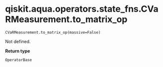 # qiskit.aqua.operators.state\_fns.CVaRMeasurement.to\_matrix\_op

`CVaRMeasurement.to_matrix_op(massive=False)`

Not defined.

**Return type**

`OperatorBase`
